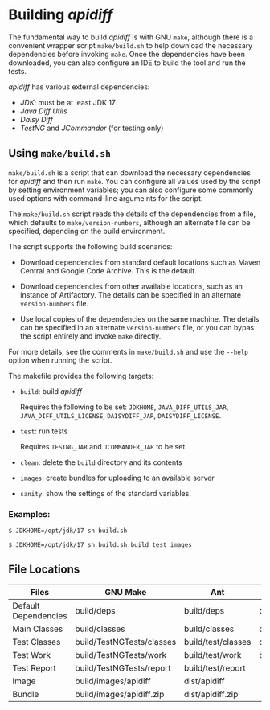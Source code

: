 # Building _apidiff_

The fundamental way to build _apidiff_ is with GNU `make`, although there is
a convenient wrapper script `make/build.sh` to help download the necessary
dependencies before invoking `make`. Once the dependencies have been downloaded,
you can also configure an IDE to build the tool and run the tests.

_apidiff_ has various external dependencies:

* _JDK_: must be at least JDK 17
* _Java Diff Utils_
* _Daisy Diff_
* _TestNG_ and _JCommander_ (for testing only)

## Using `make/build.sh`

`make/build.sh` is a script that can download the necessary dependencies
for _apidiff_ and then run `make`.  You can configure all values used
by the script by setting environment variables; you can also configure
some commonly used options with command-line argume nts for the script.

The `make/build.sh` script reads the details of the dependencies from 
a file, which defaults to `make/version-numbers`, although an alternate
file can be specified, depending on the build environment.

The script supports the following build scenarios:

* Download dependencies from standard default locations such as Maven Central 
  and Google Code Archive. This is the default.
  
* Download dependencies from other available locations, such as an instance of
  Artifactory. The details can be specified in an alternate `version-numbers`
  file.
  
* Use local copies of the dependencies on the same machine.
  The details can be specified in an alternate `version-numbers` file,
  or you can bypas the script entirely and invoke `make` directly.

For more details, see the comments in `make/build.sh` and use the `--help`
option when running the script.

The makefile provides the following targets:

* `build`: build _apidiff_

   Requires the following to be set: 
   `JDKHOME`, `JAVA_DIFF_UTILS_JAR`, `JAVA_DIFF_UTILS_LICENSE`, `DAISYDIFF_JAR`, `DAISYDIFF_LICENSE`.

* `test`: run tests

    Requires `TESTNG_JAR` and `JCOMMANDER_JAR` to be set.
  
* `clean`: delete the `build` directory and its contents
    
* `images`: create bundles for uploading to an available server    

* `sanity`: show the settings of the standard variables.

### Examples:

    $ JDKHOME=/opt/jdk/17 sh build.sh
    
    $ JDKHOME=/opt/jdk/17 sh build.sh build test images 



## File Locations

| Files                | GNU Make                          | Ant                                     | IntelliJ          |
|----------------------|-----------------------------------|-----------------------------------------|-------------------|
| Default Dependencies | build/deps                        | build/deps                              | build/deps        |
| Main Classes         | build/classes                     | build/classes                           | out/production    |
| Test Classes         | build/TestNGTests/classes         | build/test/classes                      | out/test          |
| Test Work            | build/TestNGTests/work            | build/test/work                         | build/test/work   |
| Test Report          | build/TestNGTests/report          | build/test/report                       |                   |
| Image                | build/images/apidiff              | dist/apidiff                            |                   |
| Bundle               | build/images/apidiff.zip          | dist/apidiff.zip                        |                   |
